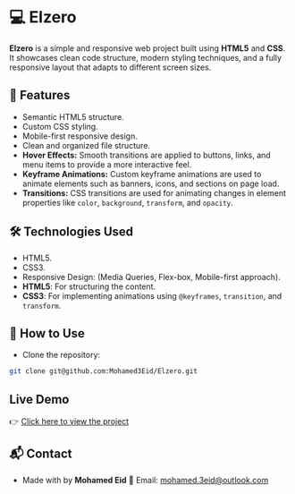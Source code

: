 # 💻 Elzero

**Elzero** is a simple and responsive web project built using **HTML5** and **CSS**.
It showcases clean code structure, modern styling techniques, and a fully responsive layout that adapts to different screen sizes.

## 🚀 Features

- Semantic HTML5 structure.
- Custom CSS styling.
- Mobile-first responsive design.
- Clean and organized file structure.
- **Hover Effects:** Smooth transitions are applied to buttons, links, and menu items to provide a more interactive feel.
- **Keyframe Animations:** Custom keyframe animations are used to animate elements such as banners, icons, and sections on page load.
- **Transitions:** CSS transitions are used for animating changes in element properties like `color`, `background`, `transform`, and `opacity`.

## 🛠 Technologies Used

- HTML5.
- CSS3.
- Responsive Design:
  (Media Queries, Flex-box, Mobile-first approach).
- **HTML5**: For structuring the content.
- **CSS3**: For implementing animations using `@keyframes`, `transition`, and `transform`.

## 📂 How to Use

- Clone the repository: 
 ```bash
git clone git@github.com:Mohamed3Eid/Elzero.git
```

## Live Demo

👉 [Click here to view the project](https://mohamed3eid.github.io/Elzero/pages/index.html)

## 📬 Contact

- Made with by **Mohamed Eid**
  📧 Email: mohamed.3eid@outlook.com
